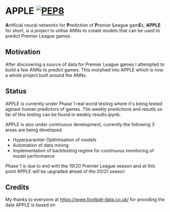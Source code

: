 # APPLE  [![PEP8](https://img.shields.io/badge/code%20style-pep8-orange.svg)](https://www.python.org/dev/peps/pep-0008/)


**A**rtificial neural networks for **P**rediction of **P**remier **L**eague gam**E**s, **APPLE** for short, is a project to utilise ANNs to create models that can be used to predict Premier League games.


## Motivation 

After discovering a source of data for Premier League games I attempted to build a few ANNs to predict games. This morphed into APPLE which is now a whole project built around the ANNs. 


## Status
APPLE is currently under Phase 1 real world testing where it's being tested aginast human predictors of games. The weekly predictions and resutls so far of this testing can be found in weekly results.ipynb. 

APPLE is also under continuous development, currently the following 3 areas are being developed:
- Hyperparamter Opttimisation of models 
- Automation of data mining 
- Implementation of backtesting regime for continuous monitoring of model performance

Phase 1 is due to end with the 19/20 Premier League season and at this point APPLE will be upgraded ahead of the 20/21 season


## Credits
My thanks to everyone at https://www.football-data.co.uk/ for providing the data APPLE is based on 

